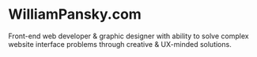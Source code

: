 # WilliamPansky.com

Front-end web developer & graphic designer with ability to solve complex website interface problems through creative & UX-minded solutions.

